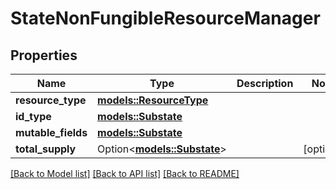 # StateNonFungibleResourceManager

## Properties

Name | Type | Description | Notes
------------ | ------------- | ------------- | -------------
**resource_type** | [**models::ResourceType**](ResourceType.md) |  | 
**id_type** | [**models::Substate**](Substate.md) |  | 
**mutable_fields** | [**models::Substate**](Substate.md) |  | 
**total_supply** | Option<[**models::Substate**](Substate.md)> |  | [optional]

[[Back to Model list]](../README.md#documentation-for-models) [[Back to API list]](../README.md#documentation-for-api-endpoints) [[Back to README]](../README.md)


